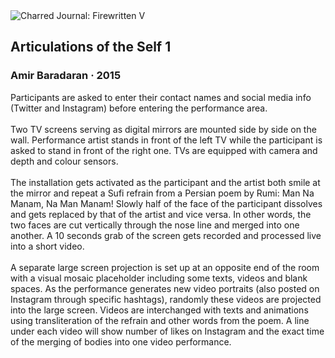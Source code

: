 <div class="artwork-of-the-day">
  <div class="container">
    <div class="img-wrapper">
      <img
        src="https://uploads8.wikiart.org/00100/images/amir-baradaran/articulations-of-the-self-1.jpg"
        alt="Charred Journal: Firewritten V" />
    </div>
    <div class="artwork-detail">
      <div class="artwork-origin"> 
        <h2 class="artwork-name">Articulations of the Self 1</h2>
        <h3 class="artist">
          Amir Baradaran
                    ·  2015
        </h3>
      </div>
      <p class="description">
        <span class="artwork-description-text ng-binding" ng-bind-html="viewModel.ArtworkOfTheDay.Description | unsafe">Participants are asked to enter their contact names and social media info (Twitter and Instagram) before entering the performance area.<br><br>Two TV screens serving as digital mirrors are mounted side by side on the wall. Performance artist stands in front of the left TV while the participant is asked to stand in front of the right one. TVs are equipped with camera and depth and colour sensors.<br><br>The installation gets activated as the participant and the artist both smile at the mirror and repeat a Sufi refrain from a Persian poem by Rumi: Man Na Manam, Na Man Manam! Slowly half of the face of the participant dissolves and gets replaced by that of the artist and vice versa. In other words, the two faces are cut vertically through the nose line and merged into one another. A 10 seconds grab of the screen gets recorded and processed live into a short video.<br><br>A separate large screen projection is set up at an opposite end of the room with a visual mosaic placeholder including some texts, videos and blank spaces. As the performance generates new video portraits (also posted on Instagram through specific hashtags), randomly these videos are projected into the large screen. Videos are interchanged with texts and animations using transliteration of the refrain and other words from the poem. A line under each video will show number of likes on Instagram and the exact time of the merging of bodies into one video performance.</span>
                        <div class="text-shadow-container" ng-show="showShadow" style=""></div>
      </p>
    </div>
  </div>

</div>
